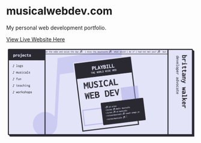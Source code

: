 # musicalwebdev.com

My personal web development portfolio.

[View Live Website Here](https://musicalwebdev.com)

![Portfolio Screenshots](imgs/homepage.gif?raw=true "Homepage")
